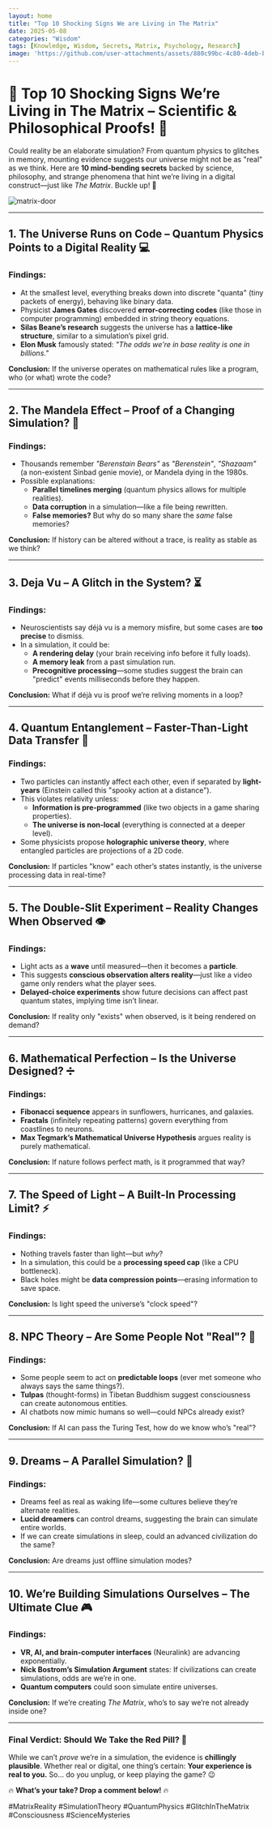 ```yaml
---
layout: home
title: "Top 10 Shocking Signs We are Living in The Matrix"
date: 2025-05-08
categories: "Wisdom"
tags: [Knowledge, Wisdom, Secrets, Matrix, Psychology, Research]
image: 'https://github.com/user-attachments/assets/880c99bc-4c80-4deb-bec4-8e6037d181ad'
---
```


# 🌌 **Top 10 Shocking Signs We’re Living in The Matrix – Scientific & Philosophical Proofs!** 🌌  

Could reality be an elaborate simulation? From quantum physics to glitches in memory, mounting evidence suggests our universe might not be as "real" as we think. Here are **10 mind-bending secrets** backed by science, philosophy, and strange phenomena that hint we’re living in a digital construct—just like *The Matrix*. Buckle up! 🚀  

![matrix-door](https://github.com/user-attachments/assets/880c99bc-4c80-4deb-bec4-8e6037d181ad)

---

## **1. The Universe Runs on Code – Quantum Physics Points to a Digital Reality** 💻  
### **Findings:**  
- At the smallest level, everything breaks down into discrete "quanta" (tiny packets of energy), behaving like binary data.  
- Physicist **James Gates** discovered **error-correcting codes** (like those in computer programming) embedded in string theory equations.  
- **Silas Beane’s research** suggests the universe has a **lattice-like structure**, similar to a simulation’s pixel grid.  
- **Elon Musk** famously stated: *"The odds we’re in base reality is one in billions."*  

**Conclusion:** If the universe operates on mathematical rules like a program, who (or what) wrote the code?  

---

## **2. The Mandela Effect – Proof of a Changing Simulation?** 🔄  
### **Findings:**  
- Thousands remember *"Berenstain Bears"* as *"Berenstein"*, *"Shazaam"* (a non-existent Sinbad genie movie), or Mandela dying in the 1980s.  
- Possible explanations:  
  - **Parallel timelines merging** (quantum physics allows for multiple realities).  
  - **Data corruption** in a simulation—like a file being rewritten.  
  - **False memories?** But why do so many share the *same* false memories?  

**Conclusion:** If history can be altered without a trace, is reality as stable as we think?  

---

## **3. Deja Vu – A Glitch in the System?** ⏳  
### **Findings:**  
- Neuroscientists say déjà vu is a memory misfire, but some cases are **too precise** to dismiss.  
- In a simulation, it could be:  
  - **A rendering delay** (your brain receiving info before it fully loads).  
  - **A memory leak** from a past simulation run.  
  - **Precognitive processing**—some studies suggest the brain can "predict" events milliseconds before they happen.  

**Conclusion:** What if déjà vu is proof we’re reliving moments in a loop?  

---

## **4. Quantum Entanglement – Faster-Than-Light Data Transfer** 📡  
### **Findings:**  
- Two particles can instantly affect each other, even if separated by **light-years** (Einstein called this "spooky action at a distance").  
- This violates relativity unless:  
  - **Information is pre-programmed** (like two objects in a game sharing properties).  
  - **The universe is non-local** (everything is connected at a deeper level).  
- Some physicists propose **holographic universe theory**, where entangled particles are projections of a 2D code.  

**Conclusion:** If particles "know" each other’s states instantly, is the universe processing data in real-time?  

---

## **5. The Double-Slit Experiment – Reality Changes When Observed** 👁️  
### **Findings:**  
- Light acts as a **wave** until measured—then it becomes a **particle**.  
- This suggests **conscious observation alters reality**—just like a video game only renders what the player sees.  
- **Delayed-choice experiments** show future decisions can affect past quantum states, implying time isn’t linear.  

**Conclusion:** If reality only "exists" when observed, is it being rendered on demand?  

---

## **6. Mathematical Perfection – Is the Universe Designed?** ➗  
### **Findings:**  
- **Fibonacci sequence** appears in sunflowers, hurricanes, and galaxies.  
- **Fractals** (infinitely repeating patterns) govern everything from coastlines to neurons.  
- **Max Tegmark’s Mathematical Universe Hypothesis** argues reality is purely mathematical.  

**Conclusion:** If nature follows perfect math, is it programmed that way?  

---

## **7. The Speed of Light – A Built-In Processing Limit?** ⚡  
### **Findings:**  
- Nothing travels faster than light—but *why*?  
- In a simulation, this could be a **processing speed cap** (like a CPU bottleneck).  
- Black holes might be **data compression points**—erasing information to save space.  

**Conclusion:** Is light speed the universe’s "clock speed"?  

---

## **8. NPC Theory – Are Some People Not "Real"?** 🤖  
### **Findings:**  
- Some people seem to act on **predictable loops** (ever met someone who always says the same things?).  
- **Tulpas** (thought-forms) in Tibetan Buddhism suggest consciousness can create autonomous entities.  
- AI chatbots now mimic humans so well—could NPCs already exist?  

**Conclusion:** If AI can pass the Turing Test, how do we know who’s "real"?  

---

## **9. Dreams – A Parallel Simulation?** 🌠  
### **Findings:**  
- Dreams feel as real as waking life—some cultures believe they’re alternate realities.  
- **Lucid dreamers** can control dreams, suggesting the brain can simulate entire worlds.  
- If we can create simulations in sleep, could an advanced civilization do the same?  

**Conclusion:** Are dreams just offline simulation modes?  

---

## **10. We’re Building Simulations Ourselves – The Ultimate Clue** 🎮  
### **Findings:**  
- **VR, AI, and brain-computer interfaces** (Neuralink) are advancing exponentially.  
- **Nick Bostrom’s Simulation Argument** states: If civilizations can create simulations, odds are we’re in one.  
- **Quantum computers** could soon simulate entire universes.  

**Conclusion:** If we’re creating *The Matrix*, who’s to say we’re not already inside one?  

---

### **Final Verdict: Should We Take the Red Pill?** 💊  
While we can’t *prove* we’re in a simulation, the evidence is **chillingly plausible**. Whether real or digital, one thing’s certain: **Your experience is real to you.** So… do you unplug, or keep playing the game? 😉  

🔥 **What’s your take? Drop a comment below!** 🔥  

#MatrixReality #SimulationTheory #QuantumPhysics #GlitchInTheMatrix #Consciousness #ScienceMysteries
